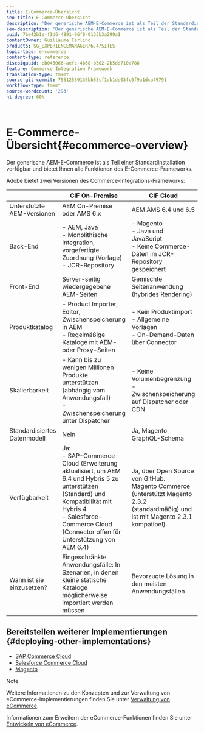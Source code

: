 ```yaml
---
title: E-Commerce-Übersicht
seo-title: E-Commerce-Übersicht
description: 'Der generische AEM-E-Commerce ist als Teil der Standardinstallation verfügbar und bietet Ihnen alle Funktionen des E-Commerce-Frameworks.  '
seo-description: 'Der generische AEM-E-Commerce ist als Teil der Standardinstallation verfügbar und bietet Ihnen alle Funktionen des E-Commerce-Frameworks.  '
uuid: 7be42b1e-f1d6-4891-96f8-0133b3a299a1
contentOwner: Guillaume Carlino
products: SG_EXPERIENCEMANAGER/6.4/SITES
topic-tags: e-commerce
content-type: reference
discoiquuid: cb043066-aefc-4b68-b302-2b5dd710a786
feature: Commerce Integration Framework
translation-type: tm+mt
source-git-commit: 75312539136bb53cf1db1de03fc0f9a1dca49791
workflow-type: tm+mt
source-wordcount: '293'
ht-degree: 60%

---
```



# E-Commerce-Übersicht{#ecommerce-overview}

Der generische AEM-E-Commerce ist als Teil einer Standardinstallation verfügbar und bietet Ihnen alle Funktionen des E-Commerce-Frameworks.

Adobe bietet zwei Versionen des Commerce-Integrations-Frameworks:

|  | CIF On-Premise | CIF Cloud |
|-------------------------|--------------------------------------------------------------------------------------------------------------------------------------------------------------------------------------------------------|------------------------------------------------------------------------------------------------------------------------|
| Unterstützte AEM-Versionen | AEM On-Premise oder AMS 6.x | AEM AMS 6.4 und 6.5 |
| Back-End | - AEM, Java <br> - Monolithische Integration, vorgefertigte Zuordnung (Vorlage)<br> - JCR-Repository | - Magento <br>- Java und JavaScript <br>- Keine Commerce-Daten im JCR-Repository gespeichert |
| Front-End | Server-seitig wiedergegebene AEM-Seiten | Gemischte Seitenanwendung (hybrides Rendering) |
| Produktkatalog | - Product Importer, Editor, Zwischenspeicherung in AEM <br>- Regelmäßige Kataloge mit AEM- oder Proxy-Seiten | - Kein Produktimport <br>- Allgemeine Vorlagen <br>- On-Demand-Daten über Connector |
| Skalierbarkeit | - Kann bis zu wenigen Millionen Produkte unterstützen (abhängig vom Anwendungsfall) <br> - Zwischenspeicherung unter Dispatcher | - Keine Volumenbegrenzung <br>- Zwischenspeicherung auf Dispatcher oder CDN |
| Standardisiertes Datenmodell | Nein | Ja, Magento GraphQL-Schema |
| Verfügbarkeit | Ja:<br> - SAP-Commerce Cloud (Erweiterung aktualisiert, um AEM 6.4 und Hybris 5 zu unterstützen (Standard) und Kompatibilität mit Hybris 4 <br>- Salesforce-Commerce Cloud (Connector offen für Unterstützung von AEM 6.4) | Ja, über Open Source von GitHub. <br> Magento Commerce (unterstützt Magento 2.3.2 (standardmäßig) und ist mit Magento 2.3.1 kompatibel). |
| Wann ist sie einzusetzen? | Eingeschränkte Anwendungsfälle: In Szenarien, in denen kleine statische Kataloge möglicherweise importiert werden müssen | Bevorzugte Lösung in den meisten Anwendungsfällen |


## Bereitstellen weiterer Implementierungen {#deploying-other-implementations}

* [SAP Commerce Cloud](/help/sites-deploying/sap-commerce-cloud.md)
* [Salesforce Commerce Cloud](https://github.com/adobe/commerce-salesforce)
* [Magento](https://www.adobe.io/apis/experiencecloud/commerce-integration-framework/integrations.html#!AdobeDocs/commerce-cif-documentation/master/integrations/02-AEM-Magento.md)

>[!NOTE]
>
>Weitere Informationen zu den Konzepten und zur Verwaltung von eCommerce-Implementierungen finden Sie unter [Verwaltung von eCommerce](/help/sites-administering/ecommerce.md).
>
>Informationen zum Erweitern der eCommerce-Funktionen finden Sie unter [Entwickeln von eCommerce](/help/sites-developing/ecommerce.md).

